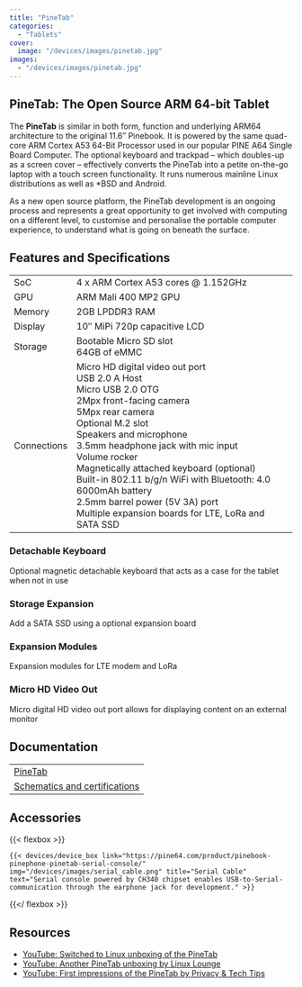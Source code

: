```yaml
---
title: "PineTab"
categories: 
  - "Tablets"
cover: 
  image: "/devices/images/pinetab.jpg"
images:
  - "/devices/images/pinetab.jpg"
---
```


## PineTab: The Open Source ARM 64-bit Tablet

The **PineTab** is similar in both form, function and underlying ARM64 architecture to the original 11.6″ Pinebook. It is powered by the same quad-core ARM Cortex A53 64-Bit Processor used in our popular PINE A64 Single Board Computer. The optional keyboard and trackpad – which doubles-up as a screen cover – effectively converts the PineTab into a petite on-the-go laptop with a touch screen functionality. It runs numerous mainline Linux distributions as well as *BSD and Android. 

As a new open source platform, the PineTab development is an ongoing process and represents a great opportunity to get involved with computing on a different level, to customise and personalise the portable computer experience, to understand what is going on beneath the surface.

## Features and Specifications

|     |     |
| --- | --- |
| SoC | 4 x ARM Cortex A53 cores @ 1.152GHz |
| GPU | ARM Mali 400 MP2 GPU |
| Memory | 2GB LPDDR3 RAM |
| Display | 10″ MiPi 720p capacitive LCD |
| Storage | Bootable Micro SD slot <br> 64GB of eMMC |
| Connections | Micro HD digital video out port <br> USB 2.0 A Host <br> Micro USB 2.0 OTG <br> 2Mpx front-facing camera <br> 5Mpx rear camera <br> Optional M.2 slot <br> Speakers and microphone <br> 3.5mm headphone jack with mic input <br> Volume rocker <br> Magnetically attached keyboard (optional) <br> Built-in 802.11 b/g/n WiFi with Bluetooth: 4.0 <br> 6000mAh battery <br> 2.5mm barrel power (5V 3A) port <br> Multiple expansion boards for LTE, LoRa and SATA SSD |

### Detachable Keyboard

Optional magnetic detachable keyboard that acts as a case for the tablet when not in use

### Storage Expansion

Add a SATA SSD using a optional expansion board

### Expansion Modules

Expansion modules for LTE modem and LoRa

### Micro HD Video Out

Micro digital HD video out port allows for displaying content on an external monitor

## Documentation

|     |
| --- |
| [PineTab](/documentation/PineTab/) |
| [Schematics and certifications](/documentation/PineTab/Further_information/Schematics_and_certifications/) |

## Accessories
{{< flexbox >}}

    {{< devices/device_box link="https://pine64.com/product/pinebook-pinephone-pinetab-serial-console/" img="/devices/images/serial_cable.png" title="Serial Cable" text="Serial console powered by CH340 chipset enables USB-to-Serial-communication through the earphone jack for development." >}}

{{</ flexbox >}}

## Resources

* [YouTube: Switched to Linux unboxing of the PineTab](https://www.youtube.com/watch?v=9zisqhlUrXI)
* [YouTube: Another PineTab unboxing by Linux Lounge](https://www.youtube.com/watch?v=1RzX1exKdKk)
* [YouTube: First impressions of the PineTab by Privacy & Tech Tips](https://www.youtube.com/watch?v=clmsrEQgKpc)
